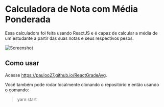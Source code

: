 # Calculadora de Nota com Média Ponderada

Essa calculadora foi feita usando ReactJS e é capaz de calcular a média de um estudante a partir das suas notas e seus respectivos pesos.

![Screenshot](https://i.imgur.com/hUsG61n.png)

## Como usar
Acesse https://pauloo27.github.io/ReactGradeAvg.

Você também pode rodar localmente clonando o repositório e então usando o comando:
>  yarn start
